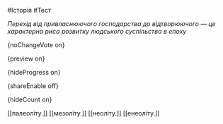 #Історія #Тест

*Перехід від привласнюючого господарства до відтворюючого — це характерна риса розвитку людського суспільства в епоху*

{noChangeVote on}

{preview on}

{hideProgress on}

{shareEnable off}

{hideCount on}

[[палеоліту.]]
[[мезоліту.]]
[[неоліту.]]
[[енеоліту.]]
